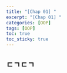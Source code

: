 ```yaml
---
title: "[Chap 01] "
excerpt: "[Chap 01] "
categories: [OOP]
tags: [OOP]
toc: true
toc_sticky: true
---
```


## ㄷㄱㄷㄱ

